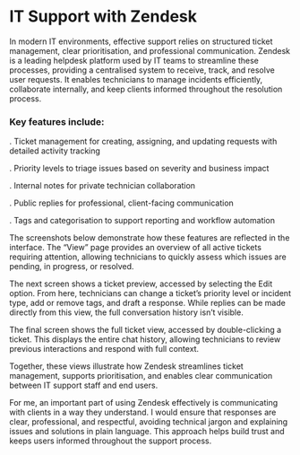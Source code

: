 # IT Support with Zendesk

In modern IT environments, effective support relies on structured ticket management, clear prioritisation, and professional communication. Zendesk is a leading helpdesk platform used by IT teams to streamline these processes, providing a centralised system to receive, track, and resolve user requests. It enables technicians to manage incidents efficiently, collaborate internally, and keep clients informed throughout the resolution process.

### Key features include:

. Ticket management for creating, assigning, and updating requests with detailed activity tracking

. Priority levels to triage issues based on severity and business impact

. Internal notes for private technician collaboration

. Public replies for professional, client-facing communication

. Tags and categorisation to support reporting and workflow automation

The screenshots below demonstrate how these features are reflected in the interface. The “View” page provides an overview of all active tickets requiring attention, allowing technicians to quickly assess which issues are pending, in progress, or resolved.
[](Overview.png)

The next screen shows a ticket preview, accessed by selecting the Edit option. From here, technicians can change a ticket’s priority level or incident type, add or remove tags, and draft a response. While replies can be made directly from this view, the full conversation history isn’t visible.
[](QuickGlance.png)

The final screen shows the full ticket view, accessed by double-clicking a ticket. This displays the entire chat history, allowing technicians to review previous interactions and respond with full context.
[](Ticket.png)

Together, these views illustrate how Zendesk streamlines ticket management, supports prioritisation, and enables clear communication between IT support staff and end users.

For me, an important part of using Zendesk effectively is communicating with clients in a way they understand. I would ensure that responses are clear, professional, and respectful, avoiding technical jargon and explaining issues and solutions in plain language. This approach helps build trust and keeps users informed throughout the support process.
